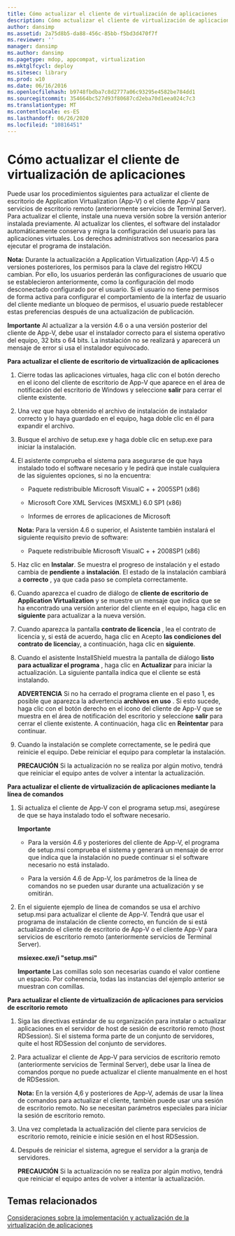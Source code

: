 ```yaml
---
title: Cómo actualizar el cliente de virtualización de aplicaciones
description: Cómo actualizar el cliente de virtualización de aplicaciones
author: dansimp
ms.assetid: 2a75d8b5-da88-456c-85bb-f5bd3d470f7f
ms.reviewer: ''
manager: dansimp
ms.author: dansimp
ms.pagetype: mdop, appcompat, virtualization
ms.mktglfcycl: deploy
ms.sitesec: library
ms.prod: w10
ms.date: 06/16/2016
ms.openlocfilehash: b9748fbdba7c8d2777a06c93295e4582be784dd1
ms.sourcegitcommit: 354664bc527d93f80687cd2eba70d1eea024c7c3
ms.translationtype: MT
ms.contentlocale: es-ES
ms.lasthandoff: 06/26/2020
ms.locfileid: "10816451"
---
```

# Cómo actualizar el cliente de virtualización de aplicaciones


Puede usar los procedimientos siguientes para actualizar el cliente de escritorio de Application Virtualization (App-V) o el cliente App-V para servicios de escritorio remoto (anteriormente servicios de Terminal Server). Para actualizar el cliente, instale una nueva versión sobre la versión anterior instalada previamente. Al actualizar los clientes, el software del instalador automáticamente conserva y migra la configuración del usuario para las aplicaciones virtuales. Los derechos administrativos son necesarios para ejecutar el programa de instalación.

**Nota:**  Durante la actualización a Application Virtualization (App-V) 4.5 o versiones posteriores, los permisos para la clave del registro HKCU cambian. Por ello, los usuarios perderán las configuraciones de usuario que se establecieron anteriormente, como la configuración del modo desconectado configurado por el usuario. Si el usuario no tiene permisos de forma activa para configurar el comportamiento de la interfaz de usuario del cliente mediante un bloqueo de permisos, el usuario puede restablecer estas preferencias después de una actualización de publicación.

 

**Importante**  Al actualizar a la versión 4.6 o a una versión posterior del cliente de App-V, debe usar el instalador correcto para el sistema operativo del equipo, 32 bits o 64 bits. La instalación no se realizará y aparecerá un mensaje de error si usa el instalador equivocado.

 

**Para actualizar el cliente de escritorio de virtualización de aplicaciones**

1.  Cierre todas las aplicaciones virtuales, haga clic con el botón derecho en el icono del cliente de escritorio de App-V que aparece en el área de notificación del escritorio de Windows y seleccione **salir** para cerrar el cliente existente.

2.  Una vez que haya obtenido el archivo de instalación de instalador correcto y lo haya guardado en el equipo, haga doble clic en él para expandir el archivo.

3.  Busque el archivo de setup.exe y haga doble clic en setup.exe para iniciar la instalación.

4.  El asistente comprueba el sistema para asegurarse de que haya instalado todo el software necesario y le pedirá que instale cualquiera de las siguientes opciones, si no la encuentra:

    -   Paquete redistribuible Microsoft VisualC + + 2005SP1 (x86)

    -   Microsoft Core XML Services (MSXML) 6.0 SP1 (x86)

    -   Informes de errores de aplicaciones de Microsoft

    **Nota:**  Para la versión 4.6 o superior, el Asistente también instalará el siguiente requisito previo de software:

    -   Paquete redistribuible Microsoft VisualC + + 2008SP1 (x86)

     

5.  Haz clic en **Instalar**. Se muestra el progreso de instalación y el estado cambia de **pendiente** a **instalación**. El estado de la instalación cambiará a **correcto** , ya que cada paso se completa correctamente.

6.  Cuando aparezca el cuadro de diálogo de **cliente de escritorio de Application Virtualization** y se muestre un mensaje que indica que se ha encontrado una versión anterior del cliente en el equipo, haga clic en **siguiente** para actualizar a la nueva versión.

7.  Cuando aparezca la pantalla **contrato de licencia** , lea el contrato de licencia y, si está de acuerdo, haga clic en Acepto **las condiciones del contrato de licencia**y, a continuación, haga clic en **siguiente**.

8.  Cuando el asistente InstallShield muestra la pantalla de diálogo **listo para actualizar el programa** , haga clic en **Actualizar** para iniciar la actualización. La siguiente pantalla indica que el cliente se está instalando.

    **ADVERTENCIA**  Si no ha cerrado el programa cliente en el paso 1, es posible que aparezca la advertencia **archivos en uso** . Si esto sucede, haga clic con el botón derecho en el icono del cliente de App-V que se muestra en el área de notificación del escritorio y seleccione **salir** para cerrar el cliente existente. A continuación, haga clic en **Reintentar** para continuar.

     

9.  Cuando la instalación se complete correctamente, se le pedirá que reinicie el equipo. Debe reiniciar el equipo para completar la instalación.

    **PRECAUCIÓN**  Si la actualización no se realiza por algún motivo, tendrá que reiniciar el equipo antes de volver a intentar la actualización.

     

**Para actualizar el cliente de virtualización de aplicaciones mediante la línea de comandos**

1.  Si actualiza el cliente de App-V con el programa setup.msi, asegúrese de que se haya instalado todo el software necesario.

    **Importante**  
    -   Para la versión 4.6 y posteriores del cliente de App-V, el programa de setup.msi comprueba el sistema y generará un mensaje de error que indica que la instalación no puede continuar si el software necesario no está instalado.

    -   Para la versión 4.6 de App-V, los parámetros de la línea de comandos no se pueden usar durante una actualización y se omitirán.

     

2.  En el siguiente ejemplo de línea de comandos se usa el archivo setup.msi para actualizar el cliente de App-V. Tendrá que usar el programa de instalación de cliente correcto, en función de si está actualizando el cliente de escritorio de App-V o el cliente App-V para servicios de escritorio remoto (anteriormente servicios de Terminal Server).

    **msiexec.exe/i "setup.msi"**

    **Importante**  Las comillas solo son necesarias cuando el valor contiene un espacio. Por coherencia, todas las instancias del ejemplo anterior se muestran con comillas.

     

**Para actualizar el cliente de virtualización de aplicaciones para servicios de escritorio remoto**

1.  Siga las directivas estándar de su organización para instalar o actualizar aplicaciones en el servidor de host de sesión de escritorio remoto (host RDSession). Si el sistema forma parte de un conjunto de servidores, quite el host RDSession del conjunto de servidores.

2.  Para actualizar el cliente de App-V para servicios de escritorio remoto (anteriormente servicios de Terminal Server), debe usar la línea de comandos porque no puede actualizar el cliente manualmente en el host de RDSession.

    **Nota:**  En la versión 4,6 y posteriores de App-V, además de usar la línea de comandos para actualizar el cliente, también puede usar una sesión de escritorio remoto. No se necesitan parámetros especiales para iniciar la sesión de escritorio remoto.

     

3.  Una vez completada la actualización del cliente para servicios de escritorio remoto, reinicie e inicie sesión en el host RDSession.

4.  Después de reiniciar el sistema, agregue el servidor a la granja de servidores.

    **PRECAUCIÓN**  Si la actualización no se realiza por algún motivo, tendrá que reiniciar el equipo antes de volver a intentar la actualización.

     

## Temas relacionados


[Consideraciones sobre la implementación y actualización de la virtualización de aplicaciones](application-virtualization-deployment-and-upgrade-considerations.md)

 

 





